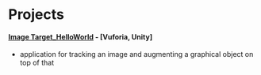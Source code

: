 # Projects

#### [Image Target_HelloWorld](https://github.com/HamidHeyde/AR/tree/master/ImageTarget_HelloWorld) - [Vuforia, Unity]
* application for tracking an image and augmenting a graphical object on top of that
